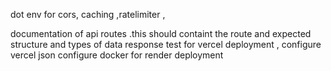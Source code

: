 dot env for cors, caching ,ratelimiter ,

documentation  of api routes .this should containt the route and expected structure and types of data response
test for vercel deployment , configure vercel json
configure docker for render deployment